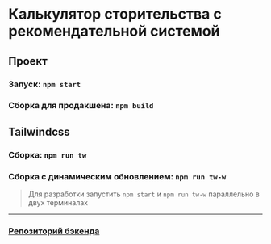 # Калькулятор сторительства с рекомендательной системой

## Проект
### Запуск: `npm start`
### Сборка для продакшена: `npm build`

## Tailwindcss
### Сборка: `npm run tw`
### Сборка с динамическим обновлением: `npm run tw-w`

> Для разработки запустить `npm start` и `npm run tw-w` параллельно в двух терминалах

---

### [Репозиторий бэкенда](https://github.com/grant-contest/construction-calc-backend)
